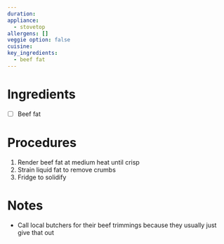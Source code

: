 ```yaml
---
duration: 
appliance:
  - stovetop
allergens: []
veggie option: false
cuisine: 
key_ingredients:
  - beef fat
---
```

# Ingredients
- [ ] Beef fat
# Procedures
1. Render beef fat at medium heat until crisp
2. Strain liquid fat to remove crumbs
3. Fridge to solidify
# Notes
- Call local butchers for their beef trimmings because they usually just give that out